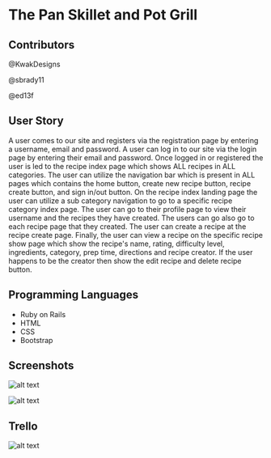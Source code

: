 # The Pan Skillet and Pot Grill

## Contributors
@KwakDesigns

@sbrady11 

@ed13f

## User Story

A user comes to our site and registers via the registration page by entering a username, email and password.
A user can log in to our site via the login page by entering their email and password. Once logged in or registered the user is led to the recipe index page which shows ALL recipes in ALL categories. The user can utilize the navigation bar which is present in ALL pages which contains the home button, create new recipe button, recipe create button, and sign in/out button. On the recipe index landing page the user can utilize a sub category navigation to go to a specific recipe category index page. The user can go to their profile page to view their username and the recipes they have created. The users can go also go to each recipe page that they created. The user can create a recipe at the recipe create page.
Finally, the user can view a recipe on the specific recipe show page which show the recipe's name, rating, difficulty level, ingredients, category, prep time, directions and recipe creator. If the user happens to be the creator then show the edit recipe and delete recipe button.

## Programming Languages
* Ruby on Rails
* HTML
* CSS
* Bootstrap

## Screenshots

![alt text](https://user-images.githubusercontent.com/21227322/30912686-9580ba74-a35b-11e7-88e6-193e2b6ba9b3.jpeg "Screen1")

![alt text](https://github.com/ed13f/Pan-Skillet-and-Pot/blob/master/pan-skillet-pot.png?raw=true "Home Screen")

## Trello
![alt text](https://user-images.githubusercontent.com/21227322/30912715-ae54aace-a35b-11e7-935c-b653b0bdd4a3.jpeg "Screen8")
